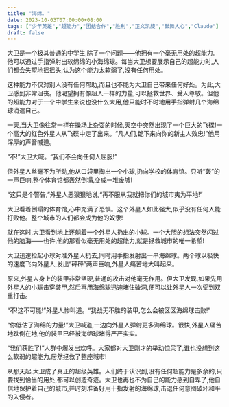 ```yaml
---
title: "海绵。"
date: 2023-10-03T07:00:00+08:00
tags: ["少年英雄","超能力","团结合作","胜利","正义凯旋","鼓舞人心","Claude"]
draft: false
--- 
```


大卫是一个极其普通的中学生,除了一个问题——他拥有一个毫无用处的超能力。他可以通过手指弹射出软绵绵的小海绵球。每当大卫想要展示自己的超能力时,人们都会失望地摇摇头,认为这个能力太软弱了,没有任何用处。

这种能力不仅对别人没有任何帮助,而且也不能为大卫自己带来任何好处。为此,大卫感到非常沮丧。他渴望拥有像超人一样的力量,可以拯救世界、受人尊敬。但他的超能力对于一个中学生来说也没什么大用,他只能时不时地用手指弹射几个海绵球消遣自己。

一天,当大卫像往常一样在操场上杂耍的时候,天空中突然出现了一个巨大的飞碟!一个高大的红色外星人从飞碟中走了出来。“凡人们,跪下来向你的新主人效忠!”他用浑厚的声音喊道。

“不!”大卫大喊。“我们不会向任何人屈服!” 

但外星人丝毫不为所动,他从口袋里掏出一个小球,扔向学校的体育馆。只听“轰”的一声巨响,整个体育馆都轰然倒塌,变成一堆废墟!

“这只是个警告,”外星人恶狠狠地说,“再不服从我就把你们的城市夷为平地!”

大卫看着倒塌的体育馆,心中充满了恐惧。这个外星人如此强大,似乎没有任何人能打败他。整个城市的人们都会成为他的奴隶!

就在这时,大卫看到地上还躺着一个外星人扔出的小球。一个大胆的想法突然闪过他的脑海——也许,他的那看似毫无用处的超能力,就是拯救城市的唯一希望!

大卫迅速捡起小球对准外星人扔去,同时用手指发射出一串海绵球。两个球以极快的速度飞向外星人,发出“砰砰”两声巨响,外星人痛苦地大叫起来。

原来,外星人身上的装甲非常坚硬,普通的攻击对他毫无作用。但大卫发现,如果先用外星人的小球击穿装甲,然后再用海绵球迅速堵住破洞,便可以让外星人一次受到双重打击。

“不!这不可能!”外星人惨叫道。“我战无不胜的装甲,怎么会被区区海绵球击败!”

“你低估了海绵的力量!”大卫喊道,一边向外星人弹射更多海绵球。很快,外星人痛苦地跌倒在地,他的装甲已经被海绵球堵得严严实实。

“我们获胜了!”人群中爆发出欢呼。大家都对大卫刚才的举动惊呆了,谁也没想到这么软弱的超能力,居然拯救了整座城市!

从那天起,大卫成了真正的超级英雄。人们终于认识到,没有任何超能力是多余的,只要找到恰当的用处,都可以创造奇迹。大卫也再也不为自己的能力感到自卑了,他自信地保护着自己的城市,并时刻准备好用十指发射的海绵球,击退任何意图破坏和平的入侵者。
